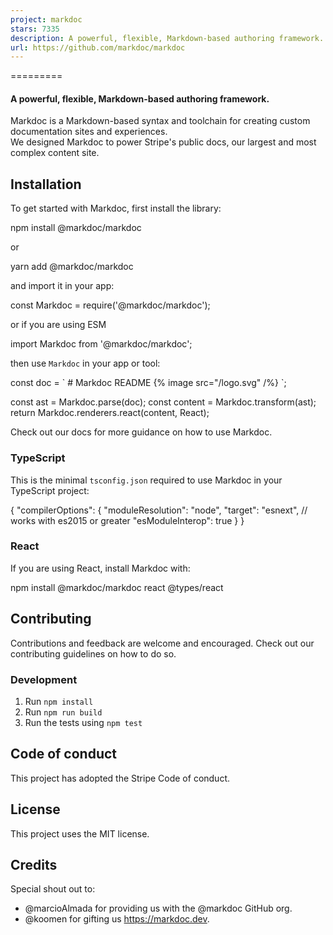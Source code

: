 ```yaml
---
project: markdoc
stars: 7335
description: A powerful, flexible, Markdown-based authoring framework.
url: https://github.com/markdoc/markdoc
---
```


  
  
  

=========

#### A powerful, flexible, Markdown-based authoring framework.

Markdoc is a Markdown\-based syntax and toolchain for creating custom documentation sites and experiences.  
We designed Markdoc to power Stripe's public docs, our largest and most complex content site.

Installation
------------

To get started with Markdoc, first install the library:

npm install @markdoc/markdoc

or

yarn add @markdoc/markdoc

and import it in your app:

const Markdoc \= require('@markdoc/markdoc');

or if you are using ESM

import Markdoc from '@markdoc/markdoc';

then use `Markdoc` in your app or tool:

const doc \= \`
\# Markdoc README
{% image src="/logo.svg" /%}
\`;

const ast \= Markdoc.parse(doc);
const content \= Markdoc.transform(ast);
return Markdoc.renderers.react(content, React);

Check out our docs for more guidance on how to use Markdoc.

### TypeScript

This is the minimal `tsconfig.json` required to use Markdoc in your TypeScript project:

{
  "compilerOptions": {
    "moduleResolution": "node",
    "target": "esnext", // works with es2015 or greater
    "esModuleInterop": true
  }
}

### React

If you are using React, install Markdoc with:

npm install @markdoc/markdoc react @types/react

Contributing
------------

Contributions and feedback are welcome and encouraged. Check out our contributing guidelines on how to do so.

### Development

1.  Run `npm install`
2.  Run `npm run build`
3.  Run the tests using `npm test`

Code of conduct
---------------

This project has adopted the Stripe Code of conduct.

License
-------

This project uses the MIT license.

Credits
-------

Special shout out to:

-   @marcioAlmada for providing us with the @markdoc GitHub org.
-   @koomen for gifting us https://markdoc.dev.
